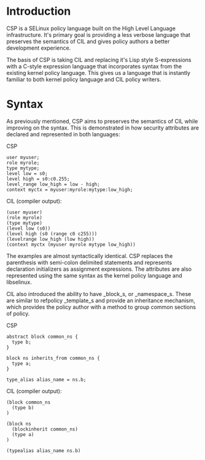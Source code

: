 # Introduction

CSP is a SELinux policy language built on the High Level Language
infrastructure.  It's primary goal is providing a less verbose language that
preserves the semantics of CIL and gives policy authors a better development
experience.

The basis of CSP is taking CIL and replacing it's Lisp style S-expressions with
a C-style expression language that incorporates syntax from the existing kernel
policy language.  This gives us a language that is instantly familiar to both
kernel policy language and CIL policy writers.

# Syntax

As previously mentioned, CSP aims to preserves the semantics of CIL while
improving on the syntax.  This is demonstrated in how security attributes are
declared and represented in both languages:

CSP
```csp
user myuser;
role myrole;
type mytype;
level low = s0;
level high = s0:c0.255;
level_range low_high = low - high;
context myctx = myuser:myrole:mytype:low_high;
```

CIL (compiler output):
```cil
(user myuser)
(role myrole)
(type mytype)
(level low (s0))
(level high (s0 (range c0 c255)))
(levelrange low_high (low high))
(context myctx (myuser myrole mytype low_high))
```

The examples are almost syntactically identical.  CSP replaces the parenthesis
with semi-colon delimited statements and represents declaration initializers as
assignment expressions.  The attributes are also represented using the same
syntax as the kernel policy language and libselinux.

CIL also introduced the ability to have _block_s, or _namespace_s.  These
are similar to refpolicy _template_s and provide an inheritance mechanism,
which provides the policy author with a method to group common sections of policy.

CSP
```csp
abstract block common_ns {
  type b;
}

block ns inherits_from common_ns {
  type a;
}

type_alias alias_name = ns.b;
```

CIL (compiler output):
```cil
(block common_ns
  (type b)
)

(block ns
  (blockinherit common_ns)
  (type a)
)

(typealias alias_name ns.b)
